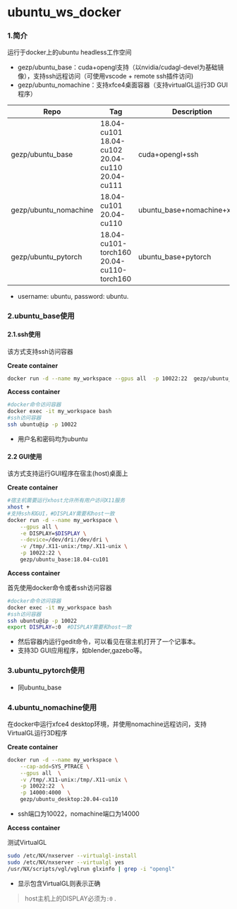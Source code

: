 # ubuntu_ws_docker
### 1.简介
运行于docker上的ubuntu headless工作空间

* gezp/ubuntu_base：cuda+opengl支持（以nvidia/cudagl-devel为基础镜像），支持ssh远程访问（可使用vscode + remote ssh插件访问)
* gezp/ubuntu_nomachine：支持xfce4桌面容器（支持virtualGL运行3D GUI程序）

| Repo                  | Tag                                                        | Description                 |
| --------------------- | ---------------------------------------------------------- | --------------------------- |
| gezp/ubuntu_base      | 18.04-cu101<br>18.04-cu102<br/>20.04-cu110<br/>20.04-cu111 | cuda+opengl+ssh             |
| gezp/ubuntu_nomachine | 18.04-cu101<br/>20.04-cu110                                | ubuntu_base+nomachine+xfce4 |
| gezp/ubuntu_pytorch   | 18.04-cu101-torch160 <br/>20.04-cu110-torch160             | ubuntu_base+pytorch         |

* username: ubuntu,    password: ubuntu.

### 2.ubuntu_base使用

#### 2.1.ssh使用

该方式支持ssh访问容器

**Create container**

```bash
docker run -d --name my_workspace --gpus all  -p 10022:22  gezp/ubuntu_base:18.04-cu101
```

**Access container**

```bash
#docker命令访问容器
docker exec -it my_workspace bash
#ssh访问容器
ssh ubuntu@ip -p 10022
```

* 用户名和密码均为ubuntu

#### 2.2 GUI使用
该方式支持运行GUI程序在宿主(host)桌面上

**Create container**

```bash
#宿主机需要运行xhost允许所有用户访问X11服务
xhost +
#支持ssh和GUI，#DISPLAY需要和host一致
docker run -d --name my_workspace \
	--gpus all \
    -e DISPLAY=$DISPLAY \
    --device=/dev/dri:/dev/dri \
    -v /tmp/.X11-unix:/tmp/.X11-unix \
    -p 10022:22 \
    gezp/ubuntu_base:18.04-cu101
```

**Access container**

首先使用docker命令或者ssh访问容器

```bash
#docker命令访问容器
docker exec -it my_workspace bash
#ssh访问容器
ssh ubuntu@ip -p 10022
export DISPLAY=:0  #DISPLAY需要和host一致
```

* 然后容器内运行gedit命令，可以看见在宿主机打开了一个记事本。
* 支持3D GUI应用程序，如blender,gazebo等。

### 3.ubuntu_pytorch使用

* 同ubuntu_base

### 4.ubuntu_nomachine使用

在docker中运行xfce4 desktop环境，并使用nomachine远程访问，支持VirtualGL运行3D程序

**Create container**

```bash
docker run -d --name my_workspace \
    --cap-add=SYS_PTRACE \
    --gpus all  \
    -v /tmp/.X11-unix:/tmp/.X11-unix \
    -p 10022:22  \
    -p 14000:4000  \
    gezp/ubuntu_desktop:20.04-cu110
```

* ssh端口为10022，nomachine端口为14000

**Access container**

测试VirtualGL

```bash
sudo /etc/NX/nxserver --virtualgl-install
sudo /etc/NX/nxserver --virtualgl yes
/usr/NX/scripts/vgl/vglrun glxinfo | grep -i "opengl"
```

* 显示包含VirtualGL则表示正确

> host主机上的DISPLAY必须为`:0` .